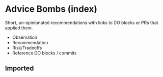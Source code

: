 # Advice Bombs (index)

Short, un-opinionated recommendations with links to DO blocks or PRs that applied them.
- Observation
- Recommendation
- Risk/Tradeoffs
- Reference DO blocks / commits

## Imported

